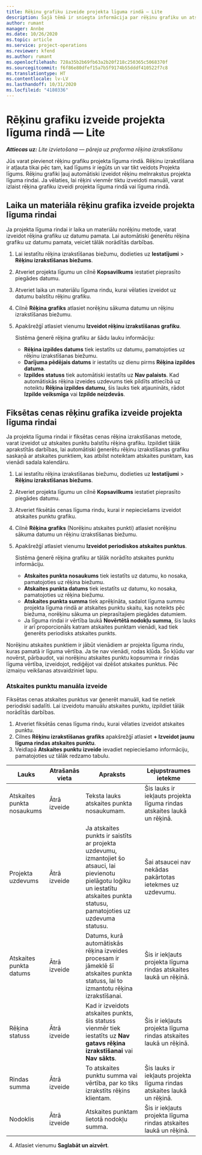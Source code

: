 ```yaml
---
title: Rēķinu grafiku izveide projekta līguma rindā — Lite
description: Šajā tēmā ir sniegta informācija par rēķinu grafiku un atskaites punktu izveidi.
author: rumant
manager: Annbe
ms.date: 10/26/2020
ms.topic: article
ms.service: project-operations
ms.reviewer: kfend
ms.author: rumant
ms.openlocfilehash: 728a35b2b69fb63a2b20f218c250365c5068370f
ms.sourcegitcommit: f6f86e80dfef15a7b5f9174b55dddf410522f7c8
ms.translationtype: HT
ms.contentlocale: lv-LV
ms.lasthandoff: 10/31/2020
ms.locfileid: "4180336"
---
```

# <a name="create-invoice-schedules-on-a-project-based-contract-line---lite"></a>Rēķinu grafiku izveide projekta līguma rindā — Lite

_**Attiecas uz:** Lite izvietošana — pāreja uz proforma rēķina izrakstīšanu_

Jūs varat pievienot rēķinu grafiku projekta līguma rindā. Rēķinu izrakstīšana ir atļauta tikai pēc tam, kad līgums ir iegūts un var tikt veidots Projekta līgums. Rēķinu grafiki ļauj automātiski izveidot rēķinu melnrakstus projekta līguma rindai. Ja vēlaties, lai rēķini vienmēr tiktu izveidoti manuāli, varat izlaist rēķina grafiku izveidi projekta līguma rindā vai līguma rindā.

## <a name="create-a-time-and-material-invoice-schedule-for-a-project-based-contract-line"></a>Laika un materiāla rēķinu grafika izveide projekta līguma rindai

Ja projekta līguma rindai ir laika un materiālu norēķinu metode, varat izveidot rēķina grafiku uz datumu pamata. Lai automātiski ģenerētu rēķina grafiku uz datumu pamata, veiciet tālāk norādītās darbības.

1. Lai iestatītu rēķina izrakstīšanas biežumu, dodieties uz **Iestatījumi** > **Rēķinu izrakstīšanas biežums**.
2. Atveriet projekta līgumu un cilnē **Kopsavilkums** iestatiet pieprasīto piegādes datumu.
3. Atveriet laika un materiālu līguma rindu, kurai vēlaties izveidot uz datumu balstītu rēķinu grafiku. 
4. Cilnē **Rēķina grafiks** atlasiet norēķinu sākuma datumu un rēķinu izrakstīšanas biežumu. 
5. Apakšrežģī atlasiet vienumu **Izveidot rēķinu izrakstīšanas grafiku**.

    Sistēma ģenerē rēķina grafiku ar šādu lauku informāciju:

    - **Rēķina izpildes datums** tiek iestatīts uz datumu, pamatojoties uz rēķinu izrakstīšanas biežumu.
    - **Darījuma pēdējais datums** ir iestatīts uz dienu pirms **Rēķina izpildes datuma**.
    - **Izpildes statuss** tiek automātiski iestatīts uz **Nav palaists**. Kad automātiskās rēķina izveides uzdevums tiek pildīts attiecībā uz noteiktu **Rēķina izpildes datumu**, šis lauks tiek atjaunināts, rādot **Izpilde veiksmīga** vai **Izpilde neizdevās**.

## <a name="create-a-fixed-price-invoice-schedule-for-a-project-based-contract-line"></a>Fiksētas cenas rēķinu grafika izveide projekta līguma rindai

Ja projekta līguma rindai ir fiksētas cenas rēķina izrakstīšanas metode, varat izveidot uz atskaites punktu balstītu rēķina grafiku. Izpildiet tālāk aprakstītās darbības, lai automātiski ģenerētu rēķinu izrakstīšanas grafiku saskaņā ar atskaites punktiem, kas atbilst noteiktam atskaites punktam, kas vienādi sadala kalendāru.

1. Lai iestatītu rēķina izrakstīšanas biežumu, dodieties uz **Iestatījumi** > **Rēķinu izrakstīšanas biežums**.
2. Atveriet projekta līgumu un cilnē **Kopsavilkums** iestatiet pieprasīto piegādes datumu.
3. Atveriet fiksētās cenas līguma rindu, kurai ir nepieciešams izveidot atskaites punktu grafiku. 
4. Cilnē **Rēķina grafiks** (Norēķinu atskaites punkti) atlasiet norēķinu sākuma datumu un rēķinu izrakstīšanas biežumu. 
5. Apakšrežģī atlasiet vienumu **Izveidot periodiskos atskaites punktus**.

    Sistēma ģenerē rēķina grafiku ar tālāk norādīto atskaites punktu informāciju.

    - **Atskaites punkta nosaukums** tiek iestatīts uz datumu, ko nosaka, pamatojoties uz rēķina biežumu.
    - **Atskaites punkta datums** tiek iestatīts uz datumu, ko nosaka, pamatojoties uz rēķina biežumu.
    - **Atskaites punkta summa** tiek aprēķināta, sadalot līguma summu projekta līguma rindā ar atskaites punktu skaitu, kas noteikts pēc biežuma, norēķinu sākuma un pieprasītajiem piegādes datumiem.
    - Ja līguma rindai ir vērtība laukā **Novērtētā nodokļu summa**, šis lauks ir arī proporcionāls katram atskaites punktam vienādi, kad tiek ģenerēts periodisks atskaites punkts.

Norēķinu atskaites punktiem ir jābūt vienādiem ar projekta līguma rindu, kuras pamatā ir līguma vērtība. Ja tie nav vienādi, rodas kļūda. Šo kļūdu var novērst, pārbaudot, vai norēķinu atskaites punktu kopsumma ir rindas līguma vērtība, izveidojot, rediģējot vai dzēšot atskaites punktus. Pēc izmaiņu veikšanas atsvaidziniet lapu.

### <a name="manually-create-milestones"></a>Atskaites punktu manuāla izveide

Fiksētas cenas atskaites punktus var ģenerēt manuāli, kad tie netiek periodiski sadalīti. Lai izveidotu manuālu atskaites punktu, izpildiet tālāk norādītās darbības.

1. Atveriet fiksētās cenas līguma rindu, kurai vēlaties izveidot atskaites punktu. 
2. Cilnes **Rēķinu izrakstīšanas grafiks** apakšrežģī atlasiet **+ Izveidot jaunu līguma rindas atskaites punktu**.
3. Veidlapā **Atskaites punktu izveide** ievadiet nepieciešamo informāciju, pamatojoties uz tālāk redzamo tabulu. 

| Lauks | Atrašanās vieta | Apraksts | Lejupstraumes ietekme |
| --- | --- | --- | --- |
| Atskaites punkta nosaukums | Ātrā izveide | Teksta lauks atskaites punkta nosaukumam. | Šis lauks ir iekļauts projekta līguma rindas atskaites laukā un rēķinā. |
| Projekta uzdevums | Ātrā izveide | Ja atskaites punkts ir saistīts ar projekta uzdevumu, izmantojiet šo atsauci, lai pievienotu pielāgotu loģiku un iestatītu atskaites punkta statusu, pamatojoties uz uzdevuma statusu. | Šai atsaucei nav nekādas pakārtotas ietekmes uz uzdevumu. |
| Atskaites punkta datums | Ātrā izveide | Datums, kurā automātiskās rēķina izveides procesam ir jāmeklē šī atskaites punkta statuss, lai to izmantotu rēķina izrakstīšanai. | Šis ir iekļauts projekta līguma rindas atskaites laukā un rēķinā. |
| Rēķina statuss | Ātrā izveide | Kad ir izveidots atskaites punkts, šis statuss vienmēr tiek iestatīts uz **Nav gatavs rēķina izrakstīšanai** vai **Nav sākts**. | Šis ir iekļauts projekta līguma rindas atskaites laukā un rēķinā. |
| Rindas summa | Ātrā izveide | To atskaites punktu summa vai vērtība, par ko tiks izrakstīts rēķins klientam. | Šis lauks ir iekļauts projekta līguma rindas atskaites laukā un rēķinā. |
| Nodoklis | Ātrā izveide | Atskaites punktam lietotā nodokļu summa. | Šis ir iekļauts projekta līguma rindas atskaites laukā un rēķinā. |

4. Atlasiet vienumu **Saglabāt un aizvērt**.
